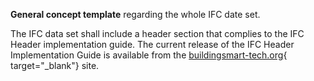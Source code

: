 ﻿**General concept template** regarding the whole IFC date set.

The IFC data set shall include a header section that complies to the IFC Header implementation guide. The current release of the IFC Header Implementation Guide is available from the [buildingsmart-tech.org](http://buildingsmart-tech.org/developers/ifc-implementation/ifc-header){ target="_blank"} site.